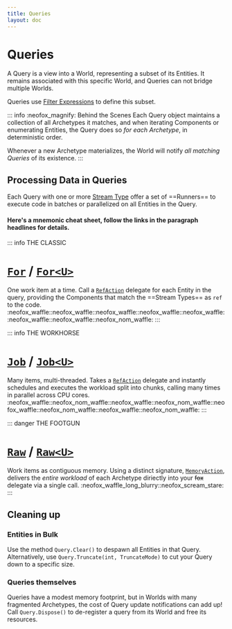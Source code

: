 ```yaml
---
title: Queries
layout: doc
---
```


# Queries

A Query is a view into a World, representing a subset of its Entities. It remains associated with this specific World, and Queries can not bridge multiple Worlds.

Queries use [Filter Expressions](FilterExpressions.md) to define this subset.

::: info :neofox_magnify: Behind the Scenes
Each Query object maintains a collection of all Archetypes it matches, and when iterating Components or enumerating Entities, the Query does so *for each Archetype*, in deterministic order.

Whenever a new Archetype materializes, the World will notify _all matching Queries_ of its existence.
:::

## Processing Data in Queries

Each Query with one or more [Stream Type](StreamTypes.md) offer a set of ==Runners== to execute code in batches or parallelized on all Entities in the Query.

#### Here's a mnemonic cheat sheet, follow the links in the paragraph headlines for details.

::: info THE CLASSIC
# [`For`](Query.For.md) / [`For<U>`](Query.For.md) 
One work item at a time. Call a [`RefAction`](Delegates.md#refaction-and-refactionu) delegate for each Entity in the query, providing the Components that match the ==Stream Types== as `ref` to the code.  
:neofox_waffle::neofox_waffle::neofox_waffle::neofox_waffle::neofox_waffle::neofox_waffle::neofox_waffle::neofox_nom_waffle:
:::

::: info THE WORKHORSE
# [`Job`](Query.Job.md) / [`Job<U>`](Query.Job.md) 
Many items, multi-threaded. Takes a [`RefAction`](Delegates.md#refaction-and-refactionu) delegate and instantly schedules and executes the workload split into chunks, calling many times in parallel across CPU cores.  
:neofox_waffle::neofox_nom_waffle::neofox_waffle::neofox_nom_waffle::neofox_waffle::neofox_nom_waffle::neofox_waffle::neofox_nom_waffle:
:::

::: danger THE FOOTGUN
#  [`Raw`](Query.Raw.md) / [`Raw<U>`](Query.Raw.md) 
Work items as contiguous memory. Using a distinct signature, [`MemoryAction`](Delegates.md#memoryaction-and-memoryactionu), delivers the *entire workload* of each Archetype diriectly into your ~~fox~~ delegate via a single call.
:neofox_waffle_long_blurry::neofox_scream_stare:
:::

## Cleaning up
### Entities in Bulk
Use the method `Query.Clear()` to despawn all Entities in that Query.
Alternatively, use `Query.Truncate(int, TruncateMode)` to cut your Query down to a specific size.

### Queries themselves
Queries have a modest memory footprint, but in Worlds with many fragmented Archetypes, the cost of Query update notifications can add up! Call `Query.Dispose()` to de-register a query from its World and free its resources.

